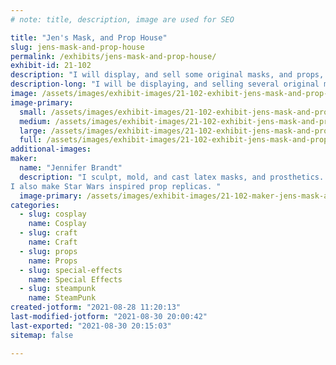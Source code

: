 ```yaml
---
# note: title, description, image are used for SEO

title: "Jen's Mask, and Prop House"
slug: jens-mask-and-prop-house
permalink: /exhibits/jens-mask-and-prop-house/
exhibit-id: 21-102
description: "I will display, and sell some original masks, and props, as well have the original molds on hand. "
description-long: "I will be displaying, and selling several original masks, prosthetics, handmade costume accessories, and props, along with a few pieces from personal collection (not for sale) which include the original molds, and images of the original preloaded sculpts.  I will be actively building original props for sale on-site.  "
image: /assets/images/exhibit-images/21-102-exhibit-jens-mask-and-prop-house-photo-1630163362065-large.png
image-primary: 
  small: /assets/images/exhibit-images/21-102-exhibit-jens-mask-and-prop-house-photo-1630163362065-small.png
  medium: /assets/images/exhibit-images/21-102-exhibit-jens-mask-and-prop-house-photo-1630163362065-medium.png
  large: /assets/images/exhibit-images/21-102-exhibit-jens-mask-and-prop-house-photo-1630163362065-large.png
  full: /assets/images/exhibit-images/21-102-exhibit-jens-mask-and-prop-house-photo-1630163362065-full.png
additional-images: 
maker: 
  name: "Jennifer Brandt"
  description: "I sculpt, mold, and cast latex masks, and prosthetics. I am also restoring a few pieces in my personal collection.
I also make Star Wars inspired prop replicas. "
  image-primary: /assets/images/exhibit-images/21-102-maker-jens-mask-and-prop-house-img-20210327-124839-medium.jpg
categories: 
  - slug: cosplay
    name: Cosplay
  - slug: craft
    name: Craft
  - slug: props
    name: Props
  - slug: special-effects
    name: Special Effects
  - slug: steampunk
    name: SteamPunk
created-jotform: "2021-08-28 11:20:13"
last-modified-jotform: "2021-08-30 20:00:42"
last-exported: "2021-08-30 20:15:03"
sitemap: false

---
```

